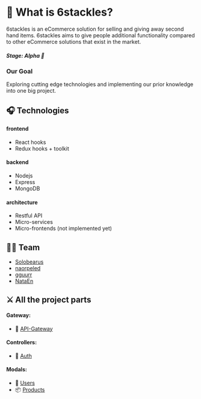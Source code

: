  # 🐙 What is 6stackles?
6stackles is an eCommerce solution for selling and giving away second hand items.
6stackles aims to give people additional functionality compared to other eCommerce solutions that exist in the market.

##### Stage: Alpha 🤖

### Our Goal
Exploring cutting edge technologies and implementing our prior knowledge into one big project.

## 🎧 Technologies
#### frontend
- React hooks
- Redux hooks + toolkit

#### backend
- Nodejs
- Express
- MongoDB

#### architecture
- Restful API
- Micro-services
- Micro-frontends (not implemented yet)

## 🐱‍💻 Team

- [Solobearus](https://github.com/solobearus "Ivan Solobear")
- [naorpeled](https://github.com/naorpeled "Naor Peled")
- [gguurr](https://github.com/gguurr "gguurr")
- [NataEn](https://github.com/NataEn)

## ⚔ All the project parts
#### Gateway:
- 🚪 [API-Gateway](https://github.com/Solobearus/6stackles-gateway-api "API Gateway")

#### Controllers:
- 🔐 [Auth](https://github.com/Solobearus/6stackles-auth-controller "Auth controller")

#### Modals:
- 👥 [Users](https://github.com/Solobearus/6stackles-users "Users Microservice")
- 📦 [Products](https://github.com/Solobearus/6stackles-products "Users Microservice")

